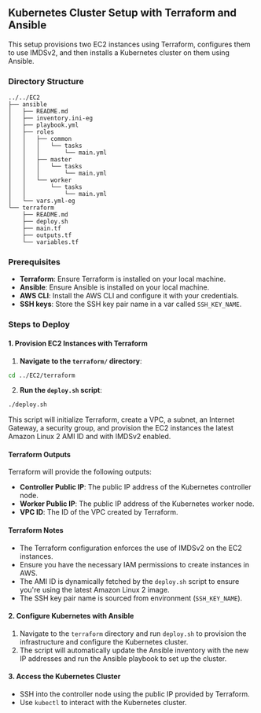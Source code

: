 ## Kubernetes Cluster Setup with Terraform and Ansible

This setup provisions two EC2 instances using Terraform, configures them to use IMDSv2, and then installs a Kubernetes cluster on them using Ansible.

### Directory Structure

```plaintext
../../EC2
├── ansible
│   ├── README.md
│   ├── inventory.ini-eg
│   ├── playbook.yml
│   ├── roles
│   │   ├── common
│   │   │   └── tasks
│   │   │       └── main.yml
│   │   ├── master
│   │   │   └── tasks
│   │   │       └── main.yml
│   │   └── worker
│   │       └── tasks
│   │           └── main.yml
│   └── vars.yml-eg
└── terraform
    ├── README.md
    ├── deploy.sh
    ├── main.tf
    ├── outputs.tf
    └── variables.tf
```

### Prerequisites

- **Terraform**: Ensure Terraform is installed on your local machine.
- **Ansible**: Ensure Ansible is installed on your local machine.
- **AWS CLI**: Install the AWS CLI and configure it with your credentials.
- **SSH keys**: Store the SSH key pair name in a var called `SSH_KEY_NAME`.

### Steps to Deploy

#### 1. Provision EC2 Instances with Terraform

1. **Navigate to the `terraform/` directory**:

```sh
cd ../EC2/terraform
```

2. **Run the `deploy.sh` script**:
    
```sh
./deploy.sh
```

This script will initialize Terraform, create a VPC, a subnet, an Internet Gateway, a security group, and provision the EC2 instances the latest Amazon Linux 2 AMI ID and with IMDSv2 enabled.

#### Terraform Outputs

Terraform will provide the following outputs:

- **Controller Public IP**: The public IP address of the Kubernetes controller node.
- **Worker Public IP**: The public IP address of the Kubernetes worker node.
- **VPC ID**: The ID of the VPC created by Terraform.

#### Terraform Notes

- The Terraform configuration enforces the use of IMDSv2 on the EC2 instances.
- Ensure you have the necessary IAM permissions to create instances in AWS.
- The AMI ID is dynamically fetched by the `deploy.sh` script to ensure you're using the latest Amazon Linux 2 image.
- The SSH key pair name is sourced from environment (`SSH_KEY_NAME`).

#### 2. Configure Kubernetes with Ansible

1. Navigate to the `terraform` directory and run `deploy.sh` to provision the infrastructure and configure the Kubernetes cluster.
2. The script will automatically update the Ansible inventory with the new IP addresses and run the Ansible playbook to set up the cluster.

#### 3. Access the Kubernetes Cluster

- SSH into the controller node using the public IP provided by Terraform.
- Use `kubectl` to interact with the Kubernetes cluster.

